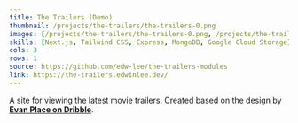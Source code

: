 ```yaml
---
title: The Trailers (Demo) 
thumbnail: /projects/the-trailers/the-trailers-0.png 
images: [/projects/the-trailers/the-trailers-0.png, /projects/the-trailers/the-trailers-1.png, /projects/the-trailers/the-trailers-2.png]
skills: [Next.js, Tailwind CSS, Express, MongoDB, Google Cloud Storage]
cols: 3
rows: 1
source: https://github.com/edw-lee/the-trailers-modules
link: https://the-trailers.edwinlee.dev/
---
```


A site for viewing the latest movie trailers. Created based on the design by [**Evan Place on Dribble**](https://dribbble.com/shots/20292416-The-Trailers-Concept-Site-Part-1).